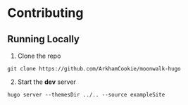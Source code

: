 # Contributing
<!-- markdownlint-disable MD029 -->

## Running Locally

1. Clone the repo

```text
git clone https://github.com/ArkhamCookie/moonwalk-hugo
```

2. Start the **dev** server

```text
hugo server --themesDir ../.. --source exampleSite
```
